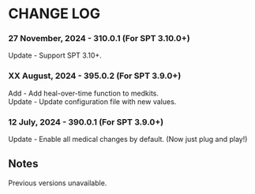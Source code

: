 # CHANGE LOG


### 27 November, 2024 - 310.0.1 (For SPT 3.10.0+)
Update - Support SPT 3.10+.</br>

### XX August, 2024 - 395.0.2 (For SPT 3.9.0+)
Add - Add heal-over-time function to medkits.</br>
Update - Update configuration file with new values.</br>

### 12 July, 2024 - 390.0.1 (For SPT 3.9.0+)
Update - Enable all medical changes by default. (Now just plug and play!)</br>


## Notes
Previous versions unavailable.